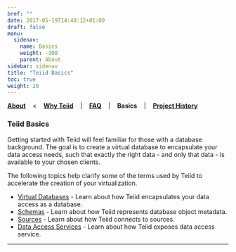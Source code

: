 ```yaml
---
bref: ""
date: 2017-05-19T14:40:12+01:00
draft: false
menu:
  sidenav:
    name: Basics
    weight: -300
    parent: About
sidebar: sidenav
title: "Teiid Basics"
toc: true
weight: 20
---
```


[**About**](..) &nbsp;&nbsp; < &nbsp;&nbsp; [**Why Teiid**](../why-teiid) &nbsp;&nbsp; | &nbsp;&nbsp; [**FAQ**](../faq) &nbsp;&nbsp; | &nbsp;&nbsp; **Basics** &nbsp;&nbsp; | &nbsp;&nbsp; [**Project History**](../history)

### Teiid Basics

Getting started with Teiid will feel familiar for those with a database background.  The goal is to create a virtual database to encapsulate your data access needs, such that exactly the right data - and only that data - is available to your chosen clients.

The following topics help clarify some of the terms used by Teiid to accelerate the creation of your virtualization.

*   [Virtual Databases](/about/basics/vdbs) - Learn about how Teiid encapsulates your data access as a database.
*   [Schemas](/about/basics/schemas) - Learn about how Teiid represents database object metadata.
*   [Sources](/about/basics/sources) - Learn about how Teiid connects to sources.
*   [Data Access Services](/about/basics/dataservices) - Learn about how Teiid exposes data access service.


---